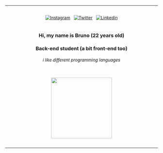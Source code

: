 <div> 
  <hr>
  <br>

<div align="center">
  <a href="https://www.instagram.com/brnsalg/" target="_blank">
    <img src="https://img.shields.io/badge/Instagram-E4405F?style=for-the-badge&logo=instagram&logoColor=white" alt="Instagram"/></a> 
  &nbsp;
  <a href="https://www.twitter.com/brnsalg/" target="_blank"><img src="https://img.shields.io/badge/Twitter-1DA1F2?style=for-the-badge&logo=twitter&logoColor=white" alt="Twitter"/></a> 
  &nbsp;
  <a href="https://www.linkedin.com/in/brnsalg/" target="_blank"><img src="https://img.shields.io/badge/LinkedIn-0077B5?style=for-the-badge&logo=linkedin&logoColor=white" alt="Linkedin"/></a> 
</div>

  <br>
  
  <div align="center"> 
      <h3><strong>Hi, my name is Bruno (22 years old)</strong></h3>
      <h3><strong>Back-end student (a bit front-end too)</strong></h3>
      <h6><i>i like different programming languages</i></h6>
  </div>
  
  <br>
  

  <div align="center"> 
    <div>
      <img height="200em" src="https://github-readme-stats.vercel.app/api/top-langs/?username=brnsalg&layout=compact&langs_count=16&theme=omni"/>
    </div>
  </div>
  
  <br>
  <hr>
</div>
